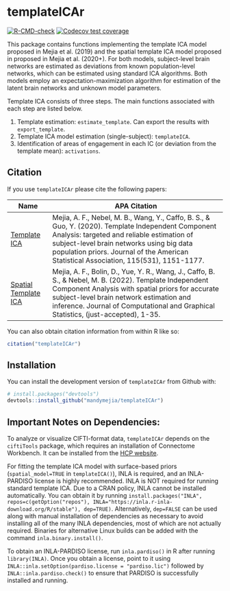 
<!-- README.md is generated from README.Rmd. Please edit that file -->

# templateICAr

<!-- badges: start -->

[![R-CMD-check](https://github.com/mandymejia/templateICAr/workflows/R-CMD-check/badge.svg)](https://github.com/mandymejia/templateICAr/actions)
[![Codecov test
coverage](https://codecov.io/gh/mandymejia/templateICAr/branch/master/graph/badge.svg)](https://app.codecov.io/gh/mandymejia/templateICAr?branch=master)
<!-- badges: end -->

This package contains functions implementing the template ICA model
proposed in Mejia et al. (2019) and the spatial template ICA model
proposed in proposed in Mejia et al. (2020+). For both models,
subject-level brain networks are estimated as deviations from known
population-level networks, which can be estimated using standard ICA
algorithms. Both models employ an expectation-maximization algorithm for
estimation of the latent brain networks and unknown model parameters.

Template ICA consists of three steps. The main functions associated with
each step are listed below.

1.  Template estimation: `estimate_template`. Can export the results
    with `export_template`.
2.  Template ICA model estimation (single-subject): `templateICA`.
3.  Identification of areas of engagement in each IC (or deviation from
    the template mean): `activations`.

## Citation

If you use `templateICAr` please cite the following papers:

| Name                                                                  | APA Citation                                                                                                                                                                                                                                                                                 |
|-----------------------------------------------------------------------|----------------------------------------------------------------------------------------------------------------------------------------------------------------------------------------------------------------------------------------------------------------------------------------------|
| [Template ICA](https://doi.org/10.1080/01621459.2019.1679638)         | Mejia, A. F., Nebel, M. B., Wang, Y., Caffo, B. S., & Guo, Y. (2020). Template Independent Component Analysis: targeted and reliable estimation of subject-level brain networks using big data population priors. Journal of the American Statistical Association, 115(531), 1151-1177.      |
| [Spatial Template ICA](https://doi.org/10.1080/10618600.2022.2104289) | Mejia, A. F., Bolin, D., Yue, Y. R., Wang, J., Caffo, B. S., & Nebel, M. B. (2022). Template Independent Component Analysis with spatial priors for accurate subject-level brain network estimation and inference. Journal of Computational and Graphical Statistics, (just-accepted), 1-35. |

You can also obtain citation information from within R like so:

``` r
citation("templateICAr")
```

## Installation

You can install the development version of `templateICAr` from Github
with:

``` r
# install.packages("devtools")
devtools::install_github("mandymejia/templateICAr")
```

## Important Notes on Dependencies:

To analyze or visualize CIFTI-format data, `templateICAr` depends on the
`ciftiTools` package, which requires an installation of Connectome
Workbench. It can be installed from the [HCP
website](https://www.humanconnectome.org/software/get-connectome-workbench).

For fitting the template ICA model with surface-based priors
(`spatial_model=TRUE` in `templateICA()`), INLA is required, and an
INLA-PARDISO license is highly recommended. INLA is NOT required for
running standard template ICA. Due to a CRAN policy, INLA cannot be
installed automatically. You can obtain it by running
`install.packages("INLA", repos=c(getOption("repos"), INLA="https://inla.r-inla-download.org/R/stable"), dep=TRUE)`.
Alternatively, `dep=FALSE` can be used along with manual installation of
dependencies as necessary to avoid installing all of the many INLA
dependencies, most of which are not actually required. Binaries for
alternative Linux builds can be added with the command
`inla.binary.install()`.

To obtain an INLA-PARDISO license, run `inla.pardiso()` in R after
running `library(INLA)`. Once you obtain a license, point to it using
`INLA::inla.setOption(pardiso.license = "pardiso.lic")` followed by
`INLA::inla.pardiso.check()` to ensure that PARDISO is successfully
installed and running.
